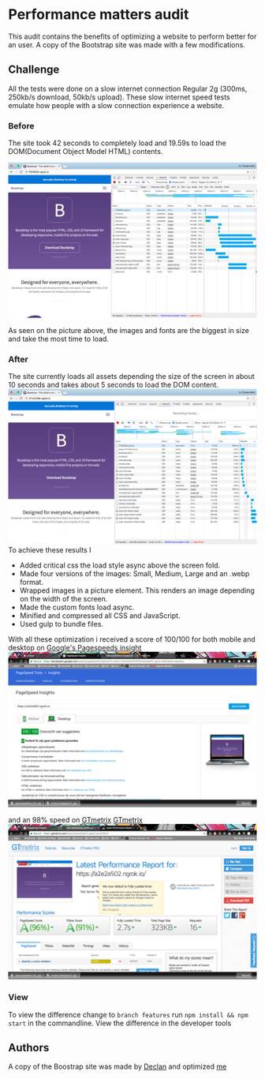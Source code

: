 # Performance matters audit

This audit contains the benefits of optimizing a website to perform better for an user. A copy of the Bootstrap site was made with a few modifications.

## Challenge
All the tests were done on a slow internet connection Regular 2g (300ms, 250kb/s download, 50kb/s upload). These slow internet speed tests emulate how people with a slow connection experience a website.

### Before
The site took 42 seconds to completely load and 19.59s to load the DOM(Document Object Model HTML) contents.

![Before](https://github.com/eltongonc/performance-matters/blob/master/screenshots/begin-unedited.png)

As seen on the picture above, the images and fonts are the biggest in size and take the most time to load.

### After
The site currently loads all assets depending the size of the screen in about 10 seconds and  takes about 5 seconds to load the DOM content.
![After](https://github.com/eltongonc/performance-matters/blob/master/screenshots/last.png)
To achieve these results I
- Added critical css the load style async above the screen fold.
- Made four versions of the images: Small, Medium, Large and an .webp format.
- Wrapped images in a picture element. This renders an image depending on the width of the screen.
- Made the custom fonts load async.
- Minified and compressed all CSS and JavaScript.
- Used gulp to bundle files.

With all these optimization i received a score of 100/100 for both mobile and desktop on [Google's Pagespeeds insight](https://developers.google.com/speed/pagespeed/insights/)
![After](https://github.com/eltongonc/performance-matters/blob/master/screenshots/page-insight.png)

and an 98% speed on [GTmetrix](https://gtmetrix.com/)
[GTmetrix](https://developers.google.com/speed/pagespeed/insights/)
![After](https://github.com/eltongonc/performance-matters/blob/master/screenshots/gtmetric.png)

### View
To view the difference change to `branch features`
run `npm install && npm start` in the commandline.
View the difference in the developer tools

## Authors
A copy of the Boostrap site was made by [Declan](https://github.com/decrek) and optimized [me](https://github.com/eltongonc)
